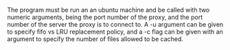The program must be run an an ubuntu machine and be called with two numeric
arguments, being the port number of the proxy, and the port number of the server
the proxy is to connect to. A -u argument can be given to specify fifo vs LRU
replacement policy, and a -c flag can be given with an argument to specify
the number of files allowed to be cached.
